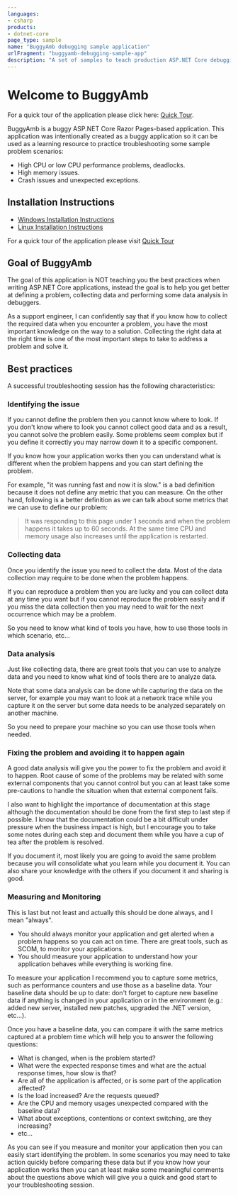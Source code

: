 ```yaml
---
languages:
- csharp
products:
- dotnet-core
page_type: sample
name: "BuggyAmb debugging sample application"
urlFragment: "buggyamb-debugging-sample-app"
description: "A set of samples to teach production ASP.NET Core debugging for Windows and Linux."
---
```


# Welcome to BuggyAmb

For a quick tour of the application please click here: [Quick Tour](Docs/quick_tour.md).

BuggyAmb is a buggy ASP.NET Core Razor Pages-based application. This application was intentionally created as a buggy application so it can be used as a learning resource to practice troubleshooting some sample problem scenarios:

* High CPU or low CPU performance problems, deadlocks.
* High memory issues.
* Crash issues and unexpected exceptions.

## Installation Instructions

* [Windows Installation Instructions](Docs/windows_installation_instructions.md)
* [Linux Installation Instructions](Docs/linux_installation_instructions.md)

For a quick tour of the application please visit [Quick Tour](Docs/quick_tour.md)

## Goal of BuggyAmb

The goal of this application is NOT teaching you the best practices when writing ASP.NET Core applications, instead the goal is to help you get better at defining a problem, collecting data and performing some data analysis in debuggers.

As a support engineer, I can confidently say that if you know how to collect the required data when you encounter a problem, you have the most important knowledge on the way to a solution. Collecting the right data at the right time is one of the most important steps to take to address a problem and solve it.

## Best practices

A successful troubleshooting session has the following characteristics:

### Identifying the issue

If you cannot define the problem then you cannot know where to look. If you don't know where to look you cannot collect good data and as a result, you cannot solve the problem easily. Some problems seem complex but if you define it correctly you may narrow down it to a specific component.

If you know how your application works then you can understand what is different when the problem happens and you can start defining the problem.

For example, "it was running fast and now it is slow." is a bad definition because it does not define any metric that you can measure. On the other hand, following is a better definition as we can talk about some metrics that we can use to define our problem:

> It was responding to this page under 1 seconds and when the problem happens it takes up to 60 seconds. At the same time CPU and memory usage also increases until the application is restarted.

### Collecting data

Once you identify the issue you need to collect the data. Most of the data collection may require to be done when the problem happens.

If you can reproduce a problem then you are lucky and you can collect data at any time you want but if you cannot reproduce the problem easily and if you miss the data collection then you may need to wait for the next occurrence which may be a problem.

So you need to know what kind of tools you have, how to use those tools in which scenario, etc...

### Data analysis

Just like collecting data, there are great tools that you can use to analyze data and you need to know what kind of tools there are to analyze data.

Note that some data analysis can be done while capturing the data on the server, for example you may want to look at a network trace while you capture it on the server but some data needs to be analyzed separately on another machine.

So you need to prepare your machine so you can use those tools when needed.

### Fixing the problem and avoiding it to happen again

A good data analysis will give you the power to fix the problem and avoid it to happen. Root cause of some of the problems may be related with some external components that you cannot control but you can at least take some pre-cautions to handle the situation when that external component fails.

I also want to highlight the importance of documentation at this stage although the documentation should be done from the first step to last step if possible. I know that the documentation could be a bit difficult under pressure when the business impact is high, but I encourage you to take some notes during each step and document them while you have a cup of tea after the problem is resolved.

If you document it, most likely you are going to avoid the same problem because you will consolidate what you learn while you document it. You can also share your knowledge with the others if you document it and sharing is good.

### Measuring and Monitoring

This is last but not least and actually this should be done always, and I mean "always".

* You should always monitor your application and get alerted when a problem happens so you can act on time. There are great tools, such as SCOM, to monitor your applications.
* You should measure your application to understand how your application behaves while everything is working fine.

To measure your application I recommend you to capture some metrics, such as performance counters and use those as a baseline data. Your baseline data should be up to date: don't forget to capture new baseline data if anything is changed in your application or in the environment (e.g.: added new server, installed new patches, upgraded the .NET version, etc...).

Once you have a baseline data, you can compare it with the same metrics captured at a problem time which will help you to answer the following questions:

* What is changed, when is the problem started?
* What were the expected response times and what are the actual response times, how slow is that?
* Are all of the application is affected, or is some part of the application affected?
* Is the load increased? Are the requests queued?
* Are the CPU and memory usages unexpected compared with the baseline data?
* What about exceptions, contentions or context switching, are they increasing?
* etc...

As you can see if you measure and monitor your application then you can easily start identifying the problem. In some scenarios you may need to take action quickly before comparing these data but if you know how your application works then you can at least make some meaningful comments about the questions above which will give you a quick and good start to your troubleshooting session.
